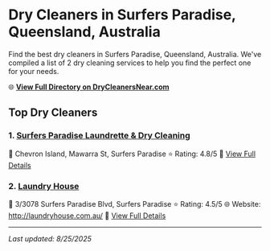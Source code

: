 # Dry Cleaners in Surfers Paradise, Queensland, Australia

Find the best dry cleaners in Surfers Paradise, Queensland, Australia. We've compiled a list of 2 dry cleaning services to help you find the perfect one for your needs.

🌐 **[View Full Directory on DryCleanersNear.com](https://drycleanersnear.com/city/Australia/Queensland/Surfers%20Paradise)**

## Top Dry Cleaners

### 1. [Surfers Paradise Laundrette & Dry Cleaning](https://drycleanersnear.com/dryCleaner/68aa731e39cc7c0899005848/surfers-paradise-laundrette-dry-cleaning)
📍 Chevron Island, Mawarra St, Surfers Paradise
⭐ Rating: 4.8/5
🔗 [View Full Details](https://drycleanersnear.com/dryCleaner/68aa731e39cc7c0899005848/surfers-paradise-laundrette-dry-cleaning)

### 2. [Laundry House](https://drycleanersnear.com/dryCleaner/68aa731a39cc7c089900580c/laundry-house)
📍 3/3078 Surfers Paradise Blvd, Surfers Paradise
⭐ Rating: 4.5/5
🌐 Website: http://laundryhouse.com.au/
🔗 [View Full Details](https://drycleanersnear.com/dryCleaner/68aa731a39cc7c089900580c/laundry-house)


---

*Last updated: 8/25/2025*
